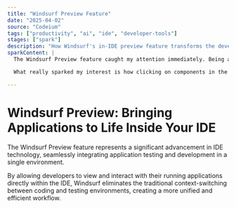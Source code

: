```yaml
---
title: "Windsurf Preview Feature"
date: "2025-04-02"
source: "Codeium"
tags: ["productivity", "ai", "ide", "developer-tools"]
stages: ["spark"]
description: "How Windsurf's in-IDE preview feature transforms the developer experience by bringing real-time application testing directly into the workflow"
sparkContent: |
  The Windsurf Preview feature caught my attention immediately. Being able to view and interact with my application directly in the IDE rather than constantly switching between windows has transformed my coding experience. 

  What really sparked my interest is how clicking on components in the preview automatically sends relevant errors to Cascade, creating this seamless feedback loop between code, preview, and AI assistance. It's thoughtfully integrated from day one, making development more intuitive even for those of us who don't code full-time.

---
```


# Windsurf Preview: Bringing Applications to Life Inside Your IDE

The Windsurf Preview feature represents a significant advancement in IDE technology, seamlessly integrating application testing and development in a single environment.

By allowing developers to view and interact with their running applications directly within the IDE, Windsurf eliminates the traditional context-switching between coding and testing environments, creating a more unified and efficient workflow.
